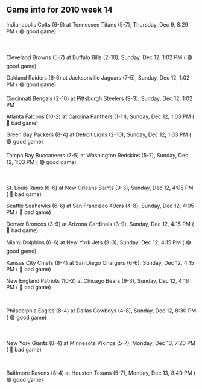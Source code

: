 ## Game info for 2010 week 14
Indianapolis Colts (6-6) at Tennessee Titans (5-7), Thursday, Dec 9, 8:29 PM (	:green_circle: good game)


<br/>

Cleveland Browns (5-7) at Buffalo Bills (2-10), Sunday, Dec 12, 1:02 PM (	:green_circle: good game)

Oakland Raiders (6-6) at Jacksonville Jaguars (7-5), Sunday, Dec 12, 1:02 PM (	:green_circle: good game)

Cincinnati Bengals (2-10) at Pittsburgh Steelers (9-3), Sunday, Dec 12, 1:02 PM

Atlanta Falcons (10-2) at Carolina Panthers (1-11), Sunday, Dec 12, 1:03 PM (	:red_circle: bad game)

Green Bay Packers (8-4) at Detroit Lions (2-10), Sunday, Dec 12, 1:03 PM (	:green_circle: good game)

Tampa Bay Buccaneers (7-5) at Washington Redskins (5-7), Sunday, Dec 12, 1:03 PM (	:green_circle: good game)


<br/>

St. Louis Rams (6-6) at New Orleans Saints (9-3), Sunday, Dec 12, 4:05 PM (	:red_circle: bad game)

Seattle Seahawks (6-6) at San Francisco 49ers (4-8), Sunday, Dec 12, 4:05 PM (	:red_circle: bad game)

Denver Broncos (3-9) at Arizona Cardinals (3-9), Sunday, Dec 12, 4:15 PM (	:red_circle: bad game)

Miami Dolphins (6-6) at New York Jets (9-3), Sunday, Dec 12, 4:15 PM (	:green_circle: good game)

Kansas City Chiefs (8-4) at San Diego Chargers (6-6), Sunday, Dec 12, 4:15 PM (	:red_circle: bad game)

New England Patriots (10-2) at Chicago Bears (9-3), Sunday, Dec 12, 4:16 PM (	:red_circle: bad game)


<br/>

Philadelphia Eagles (8-4) at Dallas Cowboys (4-8), Sunday, Dec 12, 8:30 PM (	:green_circle: good game)


<br/>

New York Giants (8-4) at Minnesota Vikings (5-7), Monday, Dec 13, 7:20 PM (	:red_circle: bad game)


<br/>

Baltimore Ravens (8-4) at Houston Texans (5-7), Monday, Dec 13, 8:40 PM (	:green_circle: good game)

